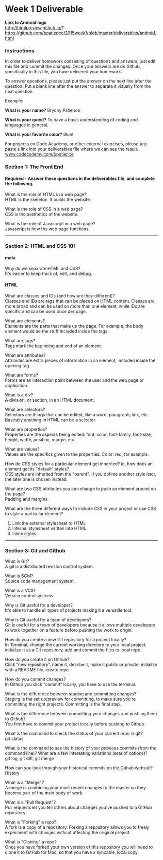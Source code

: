 # Week 1 Deliverable  

**Link to Android logo**  
http://htmlpreview.github.io/?
https://github.com/bpatience/2015week1/blob/master/deliverables/android.html

### Instructions  

In order to deliver homework consisting of questions and answers, just edit this file and commit the changes.  Once your answers are on Github, specifically in this file, you have delivered your homework.  
  
To answer questions, please just put the answer on the next line after the question.  Put a blank line after the answer to separate it visually from the next question.  

Example:  

**What is your name?**
Bryony Patience  

**What is your quest?**
To have a basic understanding of coding and languages in general.  

**What is your favorite color?**
Blue!  

For projects on Code Academy, or other external exercises, please just paste a link into your deliverables file where we can see the result.  
www.codecademy.com/bpatience

### Section 1: The Front End
#### Required - Answer these questions in the deliverables file, and complete the following. 
What is the role of HTML in a web page?  
HTML is the skeleton. It builds the website. 

What is the role of CSS in a web page?  
CSS is the aesthetics of the website. 

What is the role of Javascript in a web page?  
Javascript is how the web page functions. 

---

### Section 2: HTML and CSS 101

#### meta
Why do we separate HTML and CSS?  
It's easier to keep track of, edit, and debug.

#### HTML
What are classes and IDs (and how are they different)?  
Classes and IDs are tags that can be placed on HTML content. Classes are more broad and can be used on more than one element, while IDs are specific and can be used once per page.  

What are elements?  
Elements are the parts that make up the page. For example, the body element would be the stuff included inside the <body></body> tags.  

What are tags?  
Tags mark the beginning and end of an element. 

What are attributes?  
Attributes are extra pieces of information in an element, included inside the opening tag. 

What are forms?  
Forms are an interaction point between the user and the web page or application.  

What is a div?  
A division, or section, in an HTML document. 

What are selectors?  
Selectors are things that can be edited, like a word, paragraph, link, etc. Basically anything in HTML can be a selector.

What are properties?  
Properties are the aspects being edited: font, color, font-family, font-size, height, width, position, margin, etc. 

What are values?  
Values are the specifics given to the properties. Color: red, for example. 

How do CSS styles for a particular element get inherited? ie. how does an element get its "default" styles?  
CSS styles are inherited from the "parent". If you definte another style later, the later one is chosen instead. 

What are two CSS attributes you can change to push an element around on the page?  
Padding and margins. 

What are the three different ways to include CSS in your project or use CSS to style a particular element?  
1. Link the external stylesheet to HTML 
2. Internal stylesheet written into HTML 
3. Inline styles 

---
### Section 3: Git and Github  
What is Git?  
A git is a distributed revision control system.  

What is SCM?  
Source code management system. 

What is a VCS?  
Version control systems.  

Why is Git useful for a developer?  
It's able to handle all types of projects making it a versatile tool. 

Why is Git useful for a team of developers?  
Git is useful for a team of developers because it allows multiple developers to work together on a feature before pushing the work to origin.  

How do you create a new Git repository for a project locally?  
In Terminal, change the current working directory to your local project, initialize it as a Git repository, add and commit the files to local repo. 

How do you create it on Github?  
Click "new repository", name it, desribe it, make it public or private, initialize with a README file, create repo.  

How do you commit changes?  
In Github you click "commit" locally, you have to use the terminal. 

What is the difference between staging and committing changes?  
Staging is the set up/preview for committing, to make sure you're committing the right projects. Committing is the final step.

What is the difference between committing your changes and pushing them to Github?  
You first have to commit your project locally before pushing to Github. 

What is the command to check the status of your current repo in git?  
git status

What is the command to see the history of your previous commits (from the command line)?  What are a few interesting variations (sets of options)?  
git log, git diff, git merge

How can you look through your historical commits on the Github website?  
History

What is a "Merge"?  
A merge is combining your most recent changes to the master so they become part of the main body of work. 

What is a "Pull Request"?  
Pull requests let you tell others about changes you've pushed to a GitHub repository.  

What is "Forking" a repo?  
A fork is a copy of a repository. Forking a repository allows you to freely experiment with changes without affecting the original project.  

What is "Cloning" a repo?  
Once you have forked your own version of this repository you will need to clone it to GitHub for Mac, so that you have a syncable, local copy.  
